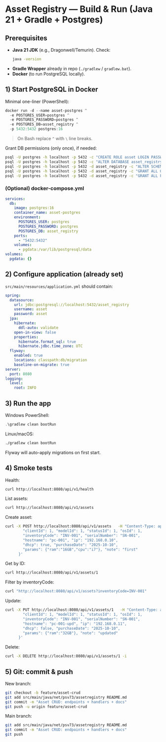 # Asset Registry — Build & Run (Java 21 + Gradle + Postgres)

## Prerequisites
- **Java 21 JDK** (e.g., Dragonwell/Temurin). Check:
  ```bash
  java -version
  ```
- **Gradle Wrapper** already in repo (`./gradlew` / `gradlew.bat`).
- **Docker** (to run PostgreSQL locally).

## 1) Start PostgreSQL in Docker
Minimal one-liner (PowerShell):
```powershell
docker run -d --name asset-postgres ^
  -e POSTGRES_USER=postgres ^
  -e POSTGRES_PASSWORD=postgres ^
  -e POSTGRES_DB=asset_registry ^
  -p 5432:5432 postgres:16
```
> On Bash replace `^` with `\` line breaks.

Grant DB permissions (only once), if needed:
```bash
psql -U postgres -h localhost -p 5432 -c "CREATE ROLE asset LOGIN PASSWORD 'asset';"
psql -U postgres -h localhost -p 5432 -c "ALTER DATABASE asset_registry OWNER TO asset;"
psql -U postgres -h localhost -p 5432 -d asset_registry -c "ALTER SCHEMA public OWNER TO asset;"
psql -U postgres -h localhost -p 5432 -d asset_registry -c "GRANT ALL ON SCHEMA public TO asset;"
psql -U postgres -h localhost -p 5432 -d asset_registry -c "GRANT ALL PRIVILEGES ON DATABASE asset_registry TO asset;"
```

### (Optional) docker-compose.yml
```yaml
services:
  db:
    image: postgres:16
    container_name: asset-postgres
    environment:
      POSTGRES_USER: postgres
      POSTGRES_PASSWORD: postgres
      POSTGRES_DB: asset_registry
    ports:
      - "5432:5432"
    volumes:
      - pgdata:/var/lib/postgresql/data
volumes:
  pgdata: {}
```

## 2) Configure application (already set)
`src/main/resources/application.yml` should contain:
```yaml
spring:
  datasource:
    url: jdbc:postgresql://localhost:5432/asset_registry
    username: asset
    password: asset
  jpa:
    hibernate:
      ddl-auto: validate
    open-in-view: false
    properties:
      hibernate.format_sql: true
      hibernate.jdbc.time_zone: UTC
  flyway:
    enabled: true
    locations: classpath:db/migration
    baseline-on-migrate: true
server:
  port: 8080
logging:
  level:
    root: INFO
```

## 3) Run the app
Windows PowerShell:
```powershell
.\gradlew clean bootRun
```

Linux/macOS:
```bash
./gradlew clean bootRun
```

Flyway will auto-apply migrations on first start.

## 4) Smoke tests
Health:
```bash
curl http://localhost:8080/api/v1/health
```

List assets:
```bash
curl http://localhost:8080/api/v1/assets
```

Create asset:
```bash
curl -X POST http://localhost:8080/api/v1/assets   -H "Content-Type: application/json"   -d '{ 
        "clientId": 1, "modelId": 1, "statusId": 1, "osId": 1,
        "inventoryCode": "INV-001", "serialNumber": "SN-001",
        "hostname": "pc-001", "ip": "192.168.0.10",
        "dhcp": true, "purchaseDate": "2025-10-10",
        "params": {"ram":"16GB","cpu":"i7"}, "note": "first"
      }'
```

Get by ID:
```bash
curl http://localhost:8080/api/v1/assets/1
```

Filter by inventoryCode:
```bash
curl "http://localhost:8080/api/v1/assets?inventoryCode=INV-001"
```

Update:
```bash
curl -X PUT http://localhost:8080/api/v1/assets/1   -H "Content-Type: application/json"   -d '{ 
        "clientId": 1, "modelId": 1, "statusId": 1, "osId": 1,
        "inventoryCode": "INV-001", "serialNumber": "SN-001",
        "hostname": "pc-001-upd", "ip": "192.168.0.11",
        "dhcp": false, "purchaseDate": "2025-10-10",
        "params": {"ram":"32GB"}, "note": "updated"
      }'
```

Delete:
```bash
curl -X DELETE http://localhost:8080/api/v1/assets/1 -i
```

## 5) Git: commit & push
New branch:
```bash
git checkout -b feature/asset-crud
git add src/main/java/net/psv73/assetregistry README.md
git commit -m "Asset CRUD: endpoints + handlers + docs"
git push -u origin feature/asset-crud
```

Main branch:
```bash
git add src/main/java/net/psv73/assetregistry README.md
git commit -m "Asset CRUD: endpoints + handlers + docs"
git push
```

